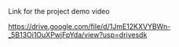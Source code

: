 Link for the project demo video

https://drive.google.com/file/d/1JmE12KXVYBWn-_5B13Oi1OuXPwjFpYda/view?usp=drivesdk